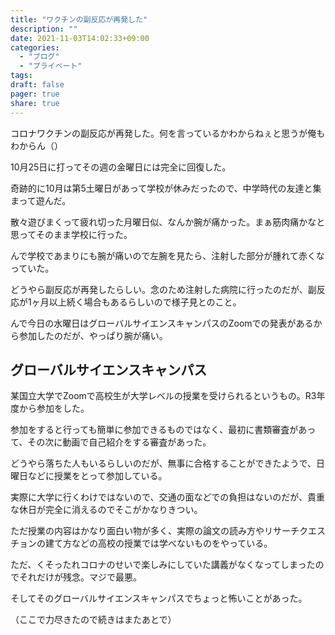 ```yaml
---
title: "ワクチンの副反応が再発した"
description: ""
date: 2021-11-03T14:02:33+09:00
categories:
  - "ブログ"
  - "プライベート"
tags:
draft: false
pager: true
share: true
---
```


コロナワクチンの副反応が再発した。何を言っているかわからねぇと思うが俺もわからん（）

10月25日に打ってその週の金曜日には完全に回復した。

奇跡的に10月は第5土曜日があって学校が休みだったので、中学時代の友達と集まって遊んだ。

散々遊びまくって疲れ切った月曜日似、なんか腕が痛かった。まぁ筋肉痛かなと思ってそのまま学校に行った。

んで学校であまりにも腕が痛いので左腕を見たら、注射した部分が腫れて赤くなっていた。

どうやら副反応が再発したらしい。念のため注射した病院に行ったのだが、副反応が1ヶ月以上続く場合もあるらしいので様子見とのこと。

んで今日の水曜日はグローバルサイエンスキャンパスのZoomでの発表があるから参加したのだが、やっぱり腕が痛い。

## グローバルサイエンスキャンパス
某国立大学でZoomで高校生が大学レベルの授業を受けられるというもの。R3年度から参加をした。

参加をすると行っても簡単に参加できるものではなく、最初に書類審査があって、その次に動画で自己紹介をする審査があった。

どうやら落ちた人もいるらしいのだが、無事に合格することができたようで、日曜日などに授業をとって参加している。

実際に大学に行くわけではないので、交通の面などでの負担はないのだが、貴重な休日が完全に消えるのでそこがかなりきつい。

ただ授業の内容はかなり面白い物が多く、実際の論文の読み方やリサーチクエスチョンの建て方などの高校の授業では学べないものをやっている。

ただ、くそったれコロナのせいで楽しみにしていた講義がなくなってしまったのでそれだけが残念。マジで最悪。

そしてそのグローバルサイエンスキャンパスでちょっと怖いことがあった。

（ここで力尽きたので続きはまたあとで）

